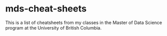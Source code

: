 # mds-cheat-sheets

This is a list of cheatsheets from my classes in the Master of Data Science program at the University of British Columbia.
